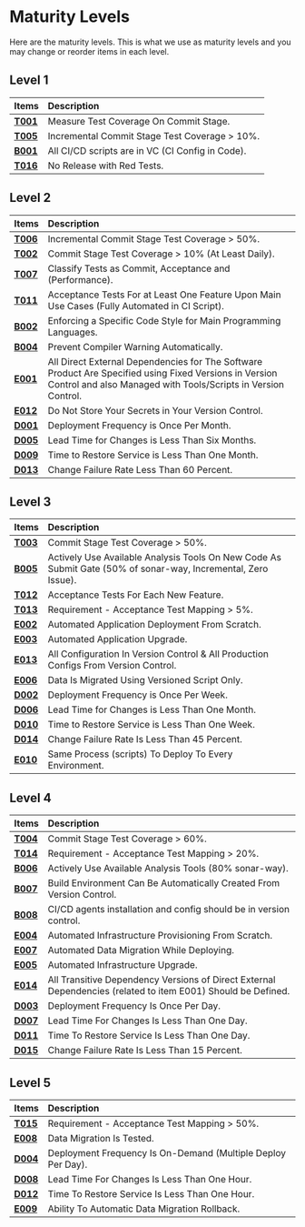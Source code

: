 # Maturity Levels

Here are the maturity levels. This is what we use as maturity levels and you may change or reorder items in each level.

## Level 1

|**Items**          | **Description** |
| :--               | :--             |
|**[T001](catalog/test/T001.md)**| Measure Test Coverage On Commit Stage. |
|**[T005](catalog/test/T005.md)**| Incremental Commit Stage Test Coverage > 10%. |
|**[B001](catalog/build_ci/B001.md)**| All CI/CD scripts are in VC (CI Config in Code). |
|**[T016](catalog/test/T016.md)**| No Release with Red Tests. |

## Level 2

|**Items**          | **Description** |
| :--               | :--             |
|**[T006](catalog/test/T006.md)**| Incremental Commit Stage Test Coverage > 50%. |
|**[T002](catalog/test/T002.md)**| Commit Stage Test Coverage > 10% (At Least Daily). |
|**[T007](catalog/test/T007.md)**| Classify Tests as Commit, Acceptance and (Performance).|
|**[T011](catalog/test/T011.md)**| Acceptance Tests For at Least One Feature Upon Main Use Cases (Fully Automated in CI Script). |
|**[B002](catalog/build_ci/B002.md)**| Enforcing a Specific Code Style for Main Programming Languages. |
|**[B004](catalog/build_ci/B004.md)**| Prevent Compiler Warning Automatically.|
|**[E001](catalog/environment/E001.md)**| All Direct External Dependencies for The Software Product Are Specified using Fixed Versions in Version Control and also Managed with Tools/Scripts in Version Control. |
|**[E012](catalog/environment/E012.md)**| Do Not Store Your Secrets in Your Version Control. |
|**[D001](catalog/delivery/D001.md)**|Deployment Frequency is Once Per Month. |
|**[D005](catalog/delivery/D005.md)**| Lead Time for Changes is Less Than Six Months.|
|**[D009](catalog/delivery/D009.md)**| Time to Restore Service is Less Than One Month.|
|**[D013](catalog/delivery/D013.md)**| Change Failure Rate Less Than 60 Percent.|

## Level 3

|**Items**          | **Description** |
| :--               | :--             |
|**[T003](catalog/test/T003.md)**| Commit Stage Test Coverage > 50%. |
|**[B005](catalog/build_ci/B005.md)**| Actively Use Available Analysis Tools On New Code As Submit Gate (50% of sonar-way, Incremental, Zero Issue).|
|**[T012](catalog/test/T012.md)**| Acceptance Tests For Each New Feature.|
|**[T013](catalog/test/T013.md)**| Requirement - Acceptance Test Mapping > 5%. |
|**[E002](catalog/environment/E002.md)**| Automated Application Deployment From Scratch. |
|**[E003](catalog/environment/E003.md)**| Automated Application Upgrade. |
|**[E013](catalog/environment/E013.md)**| All Configuration In Version Control & All Production Configs From Version Control. |
|**[E006](catalog/environment/E006.md)**| Data Is Migrated Using Versioned Script Only.|
|**[D002](catalog/delivery/D002.md)**| Deployment Frequency is Once Per Week. |
|**[D006](catalog/delivery/D006.md)**| Lead Time for Changes is Less Than One Month. |
|**[D010](catalog/delivery/D010.md)**| Time to Restore Service is Less Than One Week. |
|**[D014](catalog/delivery/D014.md)**| Change Failure Rate Is Less Than 45 Percent. |
|**[E010](catalog/environment/E010.md)**| Same Process (scripts) To Deploy To Every Environment. |

## Level 4

|**Items**          | **Description** |
| :--               | :--             |
|**[T004](catalog/test/T004.md)**| Commit Stage Test Coverage > 60%. |
|**[T014](catalog/test/T014.md)**| Requirement - Acceptance Test Mapping > 20%. |
|**[B006](catalog/build_ci/B006.md)**| Actively Use Available Analysis Tools (80% sonar-way). |
|**[B007](catalog/build_ci/B007.md)**| Build Environment Can Be Automatically Created From Version Control. |
|**[B008](catalog/build_ci/B008.md)**| CI/CD agents installation and config should be in version control. |
|**[E004](catalog/environment/E004.md)**| Automated Infrastructure Provisioning From Scratch. |
|**[E007](catalog/environment/E007.md)**| Automated Data Migration While Deploying. |
|**[E005](catalog/environment/E005.md)**| Automated Infrastructure Upgrade. |
|**[E014](catalog/environment/E014.md)**| All Transitive Dependency Versions of Direct External Dependencies (related to item E001) Should be Defined. |
|**[D003](catalog/delivery/D003.md)**| Deployment Frequency Is Once Per Day. |
|**[D007](catalog/delivery/D007.md)**| Lead Time For Changes Is Less Than One Day. |
|**[D011](catalog/delivery/D011.md)**| Time To Restore Service Is Less Than One Day. |
|**[D015](catalog/delivery/D015.md)**| Change Failure Rate Is Less Than 15 Percent. |

## Level 5

|**Items**          | **Description** |
| :--               | :--             |
|**[T015](catalog/test/T015.md)**| Requirement - Acceptance Test Mapping > 50%. |
|**[E008](catalog/environment/E008.md)**| Data Migration Is Tested. |
|**[D004](catalog/delivery/D004.md)**| Deployment Frequency Is On-Demand (Multiple Deploy Per Day). |
|**[D008](catalog/delivery/D008.md)**| Lead Time For Changes Is Less Than One Hour. |
|**[D012](catalog/delivery/D012.md)**| Time To Restore Service Is Less Than One Hour. |
|**[E009](catalog/environment/E009.md)**| Ability To Automatic Data Migration Rollback. |
